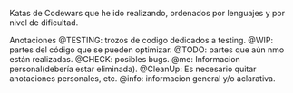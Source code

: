 Katas de Codewars que he ido realizando, ordenados por lenguajes y por nivel de dificultad.

Anotaciones
@TESTING: trozos de codigo dedicados a testing.
@WIP: partes del código que se pueden optimizar.
@TODO: partes que aún nmo están realizadas.
@CHECK: posibles bugs.
@me: Informacion personal(debería estar eliminada).
@CleanUp: Es necesario quitar anotaciones personales, etc.
@info: informacion general y/o aclarativa.